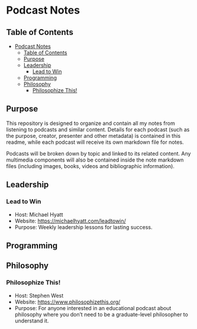 # Podcast Notes

## Table of Contents
- [Podcast Notes](#podcast-notes)
  - [Table of Contents](#table-of-contents)
  - [Purpose <a name='purpose'></a>](#purpose-)
  - [Leadership <a name='leadership'></a>](#leadership-)
    - [Lead to Win <a name='lead to win'></a>](#lead-to-win-)
  - [Programming <a name='programming'></a>](#programming-)
  - [Philosophy <a name='philosophy'></a>](#philosophy-)
    - [Philosophize This! <a name='philosophize this'></a>](#philosophize-this-)

## Purpose <a name='purpose'></a>
This repository is designed to organize and contain all my notes from listening to podcasts and similar content. Details for each podcast (such as the purpose, creator, presenter and other metadata) is contained in this readme, while each podcast will receive its own markdown file for notes.

Podcasts will be broken down by topic and linked to its related content. Any multimedia components will also be contained inside the note markdown files (including images, books, videos and bibliographic information).

## Leadership <a name='leadership'></a>

### Lead to Win <a name='lead to win'></a>
- Host: Michael Hyatt
- Website:  https://michaelhyatt.com/leadtowin/
- Purpose: Weekly leadership lessons for lasting success.

## Programming <a name='programming'></a>

## Philosophy <a name='philosophy'></a>

### Philosophize This! <a name='philosophize this'></a>
- Host: Stephen West
- Website: https://www.philosophizethis.org/
- Purpose: For anyone interested in an educational podcast about philosophy where you don’t need to be a graduate-level philosopher to understand it.